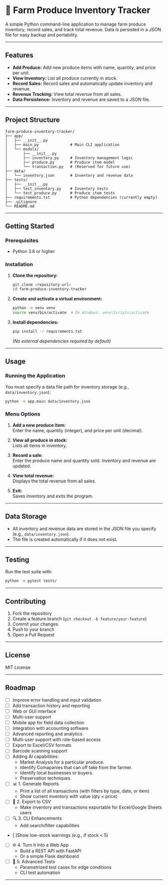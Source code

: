 # 🌽 Farm Produce Inventory Tracker

A simple Python command-line application to manage farm produce inventory, record sales, and track total revenue. Data is persisted in a JSON file for easy backup and portability.

---

## Features

- **Add Produce:** Add new produce items with name, quantity, and price per unit.
- **View Inventory:** List all produce currently in stock.
- **Record Sales:** Record sales and automatically update inventory and revenue.
- **Revenue Tracking:** View total revenue from all sales.
- **Data Persistence:** Inventory and revenue are saved to a JSON file.

---

## Project Structure

```
farm-produce-inventory-tracker/
├── app/
│   ├── __init__.py
│   ├── main.py              # Main CLI application
│   └── models/
│       ├── __init__.py
│       ├── inventory.py     # Inventory management logic
│       ├── produce.py       # Produce item model
│       └── transaction.py   # (Reserved for future use)
├── data/
│   └── inventory.json       # Inventory and revenue data
├── tests/
│   ├── __init__.py
│   ├── test_inventory.py    # Inventory tests
│   └── test_produce.py      # Produce item tests
├── requirements.txt         # Python dependencies (currently empty)
├── .gitignore
└── README.md
```

---

## Getting Started

### Prerequisites

- Python 3.8 or higher

### Installation

1. **Clone the repository:**
   ```bash
   git clone <repository-url>
   cd farm-produce-inventory-tracker
   ```

2. **Create and activate a virtual environment:**
   ```bash
   python -m venv venv
   source venv/bin/activate  # On Windows: venv\Scripts\activate
   ```

3. **Install dependencies:**
   ```bash
   pip install -r requirements.txt
   ```
   *(No external dependencies required by default)*

---

## Usage

### Running the Application

You must specify a data file path for inventory storage (e.g., `data/inventory.json`):

```bash
python -m app.main data/inventory.json
```

### Menu Options

1. **Add a new produce item:**  
   Enter the name, quantity (integer), and price per unit (decimal).

2. **View all produce in stock:**  
   Lists all items in inventory.

3. **Record a sale:**  
   Enter the produce name and quantity sold. Inventory and revenue are updated.

4. **View total revenue:**  
   Displays the total revenue from all sales.

5. **Exit:**  
   Saves inventory and exits the program.

---

## Data Storage

- All inventory and revenue data are stored in the JSON file you specify (e.g., `data/inventory.json`).
- The file is created automatically if it does not exist.

---

## Testing

Run the test suite with:

```bash
python -m pytest tests/
```

---

## Contributing

1. Fork the repository
2. Create a feature branch (`git checkout -b feature/your-feature`)
3. Commit your changes
4. Push to your branch
5. Open a Pull Request

---

## License

MIT License

---

## Roadmap

- [ ] Improve error handling and input validation
- [ ] Add transaction history and reporting
- [ ] Web or GUI interface
- [ ] Multi-user support
- [ ] Mobile app for field data collection
- [ ] Integration with accounting software
- [ ] Advanced reporting and analytics
- [ ] Multi-user support with role-based access
- [ ] Export to Excel/CSV formats
- [ ] Barcode scanning support
- [ ] Adding AI capabilities: 
   - Market Analysis for a particular produce.
   - Identify Comapanies that can off take from the farmer.
   - Identify local businesses or buyers.
   - Preservation techniques.
- [ ] 📊 1. Generate Reports
   - Print a list of all transactions (with filters by type, date, or item)
   - Show current inventory with value (qty × price)
- [ ] 📁 2. Export to CSV
   - Make inventory and transactions exportable for Excel/Google Sheets users
- [ ] 🔍 3. CLI Enhancements
   - Add search/filter capabilities
- [ ]Show low-stock warnings (e.g., if stock < 5)
- [ ] 🌐 4. Turn It Into a Web App
   - Build a REST API with FastAPI
   - Or a simple Flask dashboard
- [ ] 🧪 5. Advanced Tests
   - Parametrized test cases for edge conditions
   - CLI test automation

---



